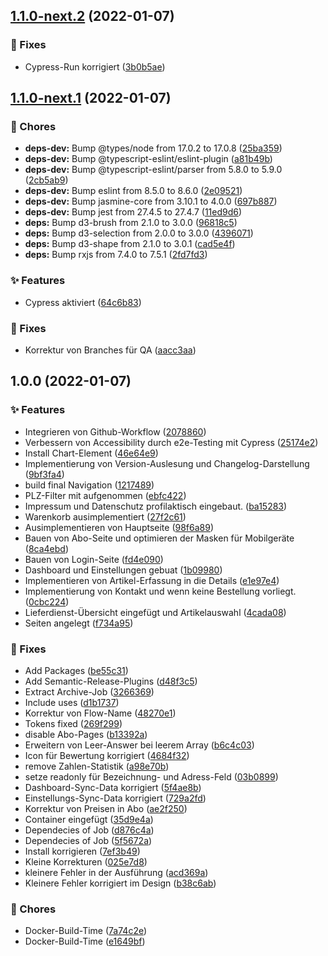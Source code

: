 ## [1.1.0-next.2](https://github.com/DailyBreakfast/www/compare/v1.1.0-next.1...v1.1.0-next.2) (2022-01-07)


### :bug: Fixes

* Cypress-Run korrigiert ([3b0b5ae](https://github.com/DailyBreakfast/www/commit/3b0b5ae7ece4507dda97380399d77e0dd67811f6))

## [1.1.0-next.1](https://github.com/DailyBreakfast/www/compare/v1.0.0...v1.1.0-next.1) (2022-01-07)


### :repeat: Chores

* **deps-dev:** Bump @types/node from 17.0.2 to 17.0.8 ([25ba359](https://github.com/DailyBreakfast/www/commit/25ba359b0e18bf5d64bfa4750eae38325ae5ed43))
* **deps-dev:** Bump @typescript-eslint/eslint-plugin ([a81b49b](https://github.com/DailyBreakfast/www/commit/a81b49b38c13374d90c2c879e067b0695df33c46))
* **deps-dev:** Bump @typescript-eslint/parser from 5.8.0 to 5.9.0 ([2cb5ab9](https://github.com/DailyBreakfast/www/commit/2cb5ab97f33dc191b6ba4bf04f58cdd85889ad5b))
* **deps-dev:** Bump eslint from 8.5.0 to 8.6.0 ([2e09521](https://github.com/DailyBreakfast/www/commit/2e09521037920ebe1fdd6ed255db07af8f3eccd5))
* **deps-dev:** Bump jasmine-core from 3.10.1 to 4.0.0 ([697b887](https://github.com/DailyBreakfast/www/commit/697b8877468d74c4203f1a8b5d97bd965270242e))
* **deps-dev:** Bump jest from 27.4.5 to 27.4.7 ([11ed9d6](https://github.com/DailyBreakfast/www/commit/11ed9d6af9ee51de1c59172df05e82a1bfb7389e))
* **deps:** Bump d3-brush from 2.1.0 to 3.0.0 ([96818c5](https://github.com/DailyBreakfast/www/commit/96818c5984108694553cb3c6af8cb0265a3c74b3))
* **deps:** Bump d3-selection from 2.0.0 to 3.0.0 ([4396071](https://github.com/DailyBreakfast/www/commit/4396071f2f0027822be8b0007a05e3516f9d6100))
* **deps:** Bump d3-shape from 2.1.0 to 3.0.1 ([cad5e4f](https://github.com/DailyBreakfast/www/commit/cad5e4fd09ec4349b03600bd566d4a9152034446))
* **deps:** Bump rxjs from 7.4.0 to 7.5.1 ([2fd7fd3](https://github.com/DailyBreakfast/www/commit/2fd7fd3fd9a61189342b8ac95ecc3d9143487e7e))


### :sparkles: Features

* Cypress aktiviert ([64c6b83](https://github.com/DailyBreakfast/www/commit/64c6b83e20f7cc63b039228101740dd67601e616))


### :bug: Fixes

* Korrektur von Branches für QA ([aacc3aa](https://github.com/DailyBreakfast/www/commit/aacc3aa4dbf3c6340d2a869200cfd6e955550d49))

## 1.0.0 (2022-01-07)


### :sparkles: Features

* Integrieren von Github-Workflow ([2078860](https://github.com/DailyBreakfast/www/commit/2078860b1c0a972755ea87ccc633326e3a4c5bc3))
* Verbessern von Accessibility durch e2e-Testing mit Cypress ([25174e2](https://gitlab.com/dailybreakfast/client/commit/25174e2f88cad8cc22b22e241a2a3496366b425f))
* Install Chart-Element ([46e64e9](https://gitlab.com/dailybreakfast/client/commit/46e64e97ab1f52eb0f81a674bfd5f3663b9dd9d8))
* Implementierung von Version-Auslesung und Changelog-Darstellung ([9bf3fa4](https://gitlab.com/dailybreakfast/client/commit/9bf3fa4e7301eeb49f347a48016fd931872dd5e6))
* build final Navigation ([1217489](https://gitlab.com/dailybreakfast/client/commit/12174895f984c08829c88edf60f0895e8e9c2a1f))
* PLZ-Filter mit aufgenommen ([ebfc422](https://gitlab.com/dailybreakfast/client/commit/ebfc4225f2713365e8c61864a1bdb8519630156b))
* Impressum und Datenschutz profilaktisch eingebaut. ([ba15283](https://gitlab.com/dailybreakfast/client/commit/ba15283006a84dec00218c260f44b97ae51477a8))
* Warenkorb ausimplementiert ([27f2c61](https://gitlab.com/dailybreakfast/client/commit/27f2c61d9fe2a22eb4f2f37e29d61c0f66f6202d))
* Ausimplementieren von Hauptseite ([98f6a89](https://gitlab.com/dailybreakfast/client/commit/98f6a89a4784f16abf86b2d8f11cf7a779cb0279))
* Bauen von Abo-Seite und optimieren der Masken für Mobilgeräte ([8ca4ebd](https://gitlab.com/dailybreakfast/client/commit/8ca4ebdd37455260c5ec280058ffa700376be855))
* Bauen von Login-Seite ([fd4e090](https://gitlab.com/dailybreakfast/client/commit/fd4e09035164e26983e384224e14a097d8698a9b))
* Dashboard und Einstellungen gebuat ([1b09980](https://gitlab.com/dailybreakfast/client/commit/1b09980fc002b7eb90546f004b6fbc88d8e0319d))
* Implementieren von Artikel-Erfassung in die Details ([e1e97e4](https://gitlab.com/dailybreakfast/client/commit/e1e97e4d564bbb787bb2aa3f22aa8f683673a78e))
* Implementierung von Kontakt und wenn keine Bestellung vorliegt. ([0cbc224](https://gitlab.com/dailybreakfast/client/commit/0cbc2248cb1d15854e54e239eff11e69b2d3046a))
* Lieferdienst-Übersicht eingefügt und Artikelauswahl ([4cada08](https://gitlab.com/dailybreakfast/client/commit/4cada08d3d1504c5d8d4edd61e6e3d67eeaedbe5))
* Seiten angelegt ([f734a95](https://gitlab.com/dailybreakfast/client/commit/f734a9570c67756edfc806811b78fd135a0a0027))


### :bug: Fixes

* Add Packages ([be55c31](https://github.com/DailyBreakfast/www/commit/be55c312b9ae5e3a1d7c35b90678c9f360573248))
* Add Semantic-Release-Plugins ([d48f3c5](https://github.com/DailyBreakfast/www/commit/d48f3c5cf30d1ca126b793a450c4858f00c0b137))
* Extract Archive-Job ([3266369](https://github.com/DailyBreakfast/www/commit/3266369bf1505d34133cf772fc0e5bccc383762e))
* Include uses ([d1b1737](https://github.com/DailyBreakfast/www/commit/d1b1737a83f32cb0578da613343e86c0dce38118))
* Korrektur von Flow-Name ([48270e1](https://github.com/DailyBreakfast/www/commit/48270e17f5092d20ba28f4df7f52a8e5bbe9c020))
* Tokens fixed ([269f299](https://github.com/DailyBreakfast/www/commit/269f2993e9a6fca8b1316d21b6f6e005bb7fc180))
* disable Abo-Pages ([b13392a](https://gitlab.com/dailybreakfast/client/commit/b13392a589aa064416dcec8f5f50abc342eeec08))
* Erweitern von Leer-Answer bei leerem Array ([b6c4c03](https://gitlab.com/dailybreakfast/client/commit/b6c4c038767f6381a82cd28be4013e93571b9bda))
* Icon für Bewertung korrigiert ([4684f32](https://gitlab.com/dailybreakfast/client/commit/4684f32b0f0c6e811a1618b33d0d316bf3c20d50))
* remove Zahlen-Statistik ([a98e70b](https://gitlab.com/dailybreakfast/client/commit/a98e70b5e76a83c6bcc3e3363990f2d7f5bd0104))
* setze readonly für Bezeichnung- und Adress-Feld ([03b0899](https://gitlab.com/dailybreakfast/client/commit/03b0899ab8a01825d29148ac2e4ff477dddfa44b))
* Dashboard-Sync-Data korrigiert ([5f4ae8b](https://gitlab.com/dailybreakfast/client/commit/5f4ae8b44e2e46f8f18448ac0c7733de2ba75649))
* Einstellungs-Sync-Data korrigiert ([729a2fd](https://gitlab.com/dailybreakfast/client/commit/729a2fdb8eabfc9ae19a773f9cd1215fdf583d56))
* Korrektur von Preisen in Abo ([ae2f250](https://gitlab.com/dailybreakfast/client/commit/ae2f25024ecc56ecf8fc75586988aa120ce1b077))
* Container eingefügt ([35d9e4a](https://gitlab.com/dailybreakfast/client/commit/35d9e4a45a288c155799fe3f5f064bae88879285))
* Dependecies of Job ([d876c4a](https://gitlab.com/dailybreakfast/client/commit/d876c4ac2b41f1d67015c4c19fb34c09a12157a5))
* Dependecies of Job ([5f5672a](https://gitlab.com/dailybreakfast/client/commit/5f5672a924606e6b3069990e1bde9fd7d817f707))
* Install korrigieren ([7ef3b49](https://gitlab.com/dailybreakfast/client/commit/7ef3b49ef51b7849da8d12737c6a9e5bf944a8cc))
* Kleine Korrekturen ([025e7d8](https://gitlab.com/dailybreakfast/client/commit/025e7d835699dbb96de7331eabb39aa9fbc7f8d3))
* kleinere Fehler in der Ausführung ([acd369a](https://gitlab.com/dailybreakfast/client/commit/acd369af755819c60ac9a4978b7022207079dfc3))
* Kleinere Fehler korrigiert im Design ([b38c6ab](https://gitlab.com/dailybreakfast/client/commit/b38c6aba416242a575a98f06206c00eeca07e2df))


### :repeat: Chores

* Docker-Build-Time ([7a74c2e](https://gitlab.com/dailybreakfast/client/commit/7a74c2e95d743edfb9e44d87d4d395f3146bb314))
* Docker-Build-Time ([e1649bf](https://gitlab.com/dailybreakfast/client/commit/e1649bff31f30c31f0ffb3ee09800dd54df0c99f))
